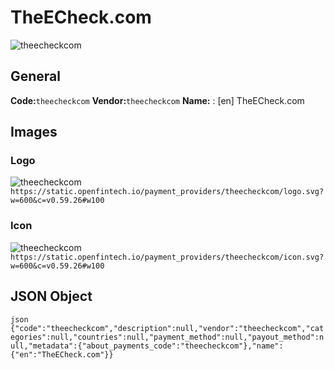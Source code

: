 # TheECheck.com 
![theecheckcom](https://static.openfintech.io/payment_providers/theecheckcom/logo.svg?w=600&c=v0.59.26#w100) 
## General 
**Code:**`theecheckcom` 
**Vendor:**`theecheckcom` 
**Name:** 
:	[en] TheECheck.com 
## Images 
### Logo 
![theecheckcom](https://static.openfintech.io/payment_providers/theecheckcom/logo.svg?w=600&c=v0.59.26#w100) 
``` https://static.openfintech.io/payment_providers/theecheckcom/logo.svg?w=600&c=v0.59.26#w100 ``` 
### Icon 
![theecheckcom](https://static.openfintech.io/payment_providers/theecheckcom/icon.svg?w=600&c=v0.59.26#w100) 
``` https://static.openfintech.io/payment_providers/theecheckcom/icon.svg?w=600&c=v0.59.26#w100 ``` 
## JSON Object 
```json {"code":"theecheckcom","description":null,"vendor":"theecheckcom","categories":null,"countries":null,"payment_method":null,"payout_method":null,"metadata":{"about_payments_code":"theecheckcom"},"name":{"en":"TheECheck.com"}} ``` 
